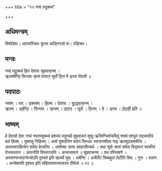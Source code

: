 +++
title = "१२ नव्यं तदुक्थ्यं"

+++
## अधिमन्त्रम्
विश्वेदेवाः। आप्त्यस्त्रितः कुत्स आङ्गिरसो वा। पङ्क्तिः।

## मन्त्रः
नव्यं॒ तदु॒क्थ्यं॑ हि॒तं देवा॑सः सुप्रवाच॒नम् ।  
ऋ॒तम॑र्षन्ति॒ सिन्ध॑वः स॒त्यं ता॑तान॒ सूर्यो॑ वि॒त्तं मे॑ अ॒स्य रो॑दसी ॥

## पदपाठः
नव्य॑म् । तत् । उ॒क्थ्य॑म् । हि॒तम् । देवा॑सः । सु॒ऽप्र॒वा॒च॒नम् ।  
ऋ॒तम् । अ॒र्ष॒न्ति॒ । सिन्ध॑वः । स॒त्यम् । त॒ता॒न॒ । सूर्यः॑ । वि॒त्तम् । मे॒ । अ॒स्य । रो॒द॒सी॒ इति॑ ॥

## भाष्यम्
हे देवासो देवाः नव्यं नवतरमुक्थ्यं प्रशस्यं स्तुत्यर्हं सुप्रवाचनं सुष्ठु ऋत्विग्भिर्वाचयितुं शक्यं एवंभूतं तद्भवदीयं बलं हितम् । युष्मासु निहितम् । अतो युष्मदीयेन बलेन सिन्धवः स्यन्दनशीला नद्य ऋतमुदकमर्षन्ति । आलस्यराहित्येन सर्वदा प्रेरयन्ति । अशोष्याः सत्यः प्रवहन्तीत्यर्थः । तथा सूर्यः सत्यं सर्वदा विद्यमानं स्वकीयं तेजस्ततान । आतनोति विस्तारयति । अन्यत्समानं ॥ सुप्रवाचनम् । वच परिभाषणे । अस्याण्यन्तादन्येभ्योऽपि दृश्यते इति खलर्थे युच् । अर्षन्ति । अर्चेर्लेट सिब्बहुलं लेटीति सिप् । गुणः । ततान । अन्येषामपि दृश्यत इति संहितायामभ्यासस्य दीर्घत्वं ॥ १२ ॥